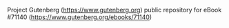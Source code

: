 Project Gutenberg (https://www.gutenberg.org) public repository for
eBook #71140 (https://www.gutenberg.org/ebooks/71140)
